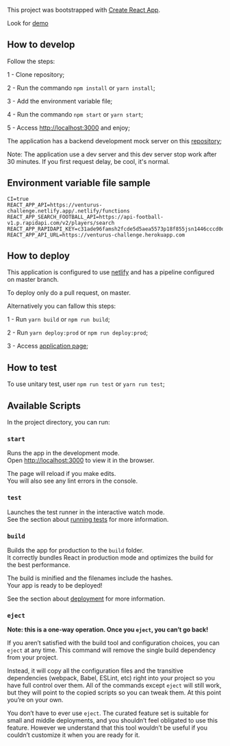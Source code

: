 This project was bootstrapped with [Create React App](https://github.com/facebook/create-react-app).

Look for [demo](https://venturus-challenge.netlify.app)

## How to develop

Follow the steps:

1 - Clone repository;

2 - Run the commando `npm install` or `yarn install`;

3 - Add the environment variable file;

4 - Run the commando `npm start` or `yarn start`;

5 - Access [http://localhost:3000](http://localhost:3000) and enjoy;

The application has a backend development mock server on this [repository](https://github.com/erickSuh/203-dev-server); 

Note: The application use a dev server and this dev server stop work after 30 minutes. If you first request delay, be cool, it's normal.

## Environment variable file sample

```
CI=true
REACT_APP_API=https://venturus-challenge.netlify.app/.netlify/functions
REACT_APP_SEARCH_FOOTBALL_API=https://api-football-v1.p.rapidapi.com/v2/players/search
REACT_APP_RAPIDAPI_KEY=c31ade96famsh2fcde5d5aea5573p18f855jsn1446cccd0d2e
REACT_APP_API_URL=https://venturus-challenge.herokuapp.com
```

## How to deploy

This application is configured to use [netlify](https://www.netlify.com/) and has a pipeline configured on master branch.

To deploy only do a pull request, on master.

Alternatively you can fallow this steps:

1 - Run `yarn build` or `npm run build`;

2 - Run `yarn deploy:prod` or `npm run deploy:prod`;

3 - Access [application page](https://venturus-challenge.netlify.app);

## How to test

To use unitary test, user `npm run test` or `yarn run test`;

## Available Scripts

In the project directory, you can run:

### `start`

Runs the app in the development mode.<br />
Open [http://localhost:3000](http://localhost:3000) to view it in the browser.

The page will reload if you make edits.<br />
You will also see any lint errors in the console.

### `test`

Launches the test runner in the interactive watch mode.<br />
See the section about [running tests](https://facebook.github.io/create-react-app/docs/running-tests) for more information.

### `build`

Builds the app for production to the `build` folder.<br />
It correctly bundles React in production mode and optimizes the build for the best performance.

The build is minified and the filenames include the hashes.<br />
Your app is ready to be deployed!

See the section about [deployment](https://facebook.github.io/create-react-app/docs/deployment) for more information.

### `eject`

**Note: this is a one-way operation. Once you `eject`, you can’t go back!**

If you aren’t satisfied with the build tool and configuration choices, you can `eject` at any time. This command will remove the single build dependency from your project.

Instead, it will copy all the configuration files and the transitive dependencies (webpack, Babel, ESLint, etc) right into your project so you have full control over them. All of the commands except `eject` will still work, but they will point to the copied scripts so you can tweak them. At this point you’re on your own.

You don’t have to ever use `eject`. The curated feature set is suitable for small and middle deployments, and you shouldn’t feel obligated to use this feature. However we understand that this tool wouldn’t be useful if you couldn’t customize it when you are ready for it.
